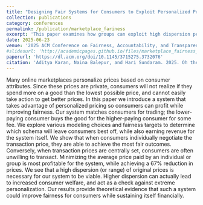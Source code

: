 ```yaml
---
title: "Designing Fair Systems for Consumers to Exploit Personalized Pricing"
collection: publications
category: conferences
permalink: /publication/marketplace_fariness
excerpt: 'This paper examines how groups can exploit high dispersion personalized pricing via a trading based system to improve outcomes'
date: 2025-06-23
venue: '2025 ACM Conference on Fairness, Accountability, and Transparency (FAccT)'
#slidesurl: 'http://academicpages.github.io/files/marketplace_fairness_24/slides.pdf'
paperurl: 'https://dl.acm.org/doi/10.1145/3715275.3732076'
citation: 'Aditya Karan, Naina Balepur, and Hari Sundaram. 2025. Oh the Prices You’ll See: Designing a Fair Exchange System to Mitigate Personalized Pricing. In Proceedings of the 2025 ACM Conference on Fairness, Accountability, and Transparency (FAccT '25). Association for Computing Machinery, New York, NY, USA, 1159–1171. https://doi.org/10.1145/3715275.3732076'
---
```


Many online marketplaces personalize prices based on consumer attributes. Since these prices are private, consumers will not realize if they spend more on a good than the lowest possible price, and cannot easily take action to get better prices.
In this paper we introduce a system that takes advantage of personalized pricing so consumers can profit while improving fairness. Our system matches consumers for trading; the lower-paying consumer buys the good for the higher-paying consumer for some fee.
We explore various modeling choices and fairness targets to determine which schema will leave consumers best off, while also earning revenue for the system itself. 
We show that when consumers individually negotiate the transaction price, they are able to achieve the most fair outcomes. Conversely, when transaction prices are centrally set, consumers are often unwilling to transact.
Minimizing the average price paid by an individual or group is most profitable for the system, while achieving a $67\%$ reduction in prices.
We see that a high dispersion (or range) of original prices is necessary for our system to be viable. Higher dispersion can actually lead to increased consumer welfare, and act as a check against extreme personalization. 
Our results provide theoretical evidence that such a system could improve fairness for consumers while sustaining itself financially.


